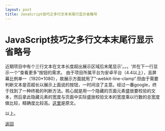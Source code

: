 ```yaml
---
layout: post
title: JavaScript技巧之多行文本末尾行显示省略号
---
```


# JavaScript技巧之多行文本末尾行显示省略号

近期项目中有个三行文本在文本长度超出展示区域后末尾显示’。。。‘并在下一行显示一个“查看更多”按钮的需求。
由于项目所属平台为安卓平台（4.4以上），且屏幕比例单一（1920\*1080），故展示方面就用了”-webkit-line-clamp“.但由于需要判断文本是否超长以展示上面说的按钮，一时间没了主意。经过一番google，终于找到了一种终极的判断方法。核心就是用一个隐藏的页面元素盛放要校验的文本，然后拿此隐藏元素的宽度与页面中实际盛放校验文本的宽度乘以行数的总宽度做比较，精确度比较高。[这里](https://my.oschina.net/u/3071990/blog/995311)是原文。

以上。

[返回](https://www.icenzhao.com/)